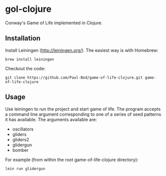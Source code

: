 # gol-clojure

Conway's Game of Life implemented in Clojure.

## Installation

Install Leiningen (http://leiningen.org/). The easiest way is with Homebrew:
    
    brew install leiningen
    
Checkout the code:

    git clone https://github.com/Paul-Bod/game-of-life-clojure.git game-of-life-clojure

## Usage

Use leiningen to run the project and start game of life. The program accepts a command line argument corresponding to one of a series of seed patterns it has available. The arguments available are:

- oscillators
- gliders
- gliders2
- glidergun
- bomber

For example (from within the root game-of-life-clojure directory):

    lein run glidergun
